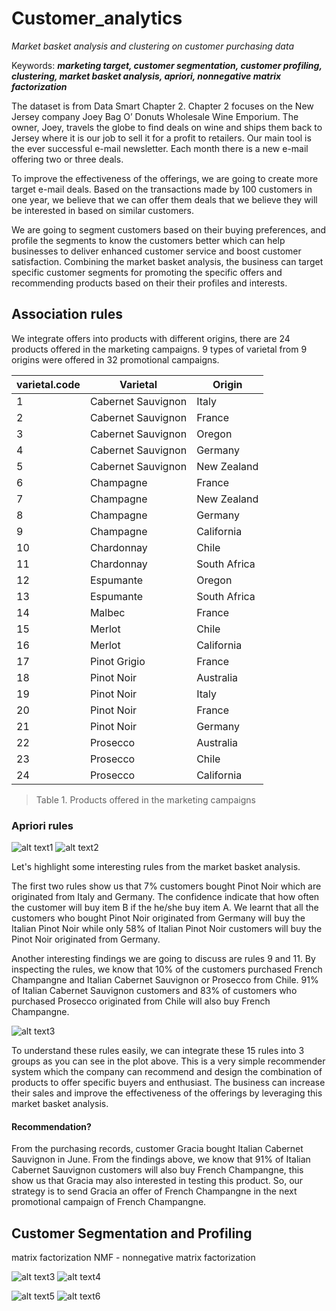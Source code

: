 # Customer_analytics

*Market basket analysis and clustering on customer purchasing data*

Keywords: ***marketing target, customer segmentation, customer profiling, clustering, market basket analysis, apriori, nonnegative matrix factorization***

The dataset is from Data Smart Chapter 2. Chapter 2 focuses on the New Jersey company Joey Bag O’ Donuts Wholesale Wine Emporium. The owner, Joey, travels the globe to find deals on wine and ships them back to Jersey where it is our job to sell it for a profit to retailers. Our main tool is the ever successful e-mail newsletter. Each month there is a new e-mail offering two or three deals. 

To improve the effectiveness of the offerings, we are going to create more target e-mail deals. Based on the transactions made by 100 customers in one year, we believe that we can offer them deals that we believe they will be interested in based on similar customers.

We are going to segment customers based on their buying preferences, and profile the segments to know the customers better which can help businesses to deliver enhanced customer service and boost customer satisfaction. Combining the market basket analysis, the business can target specific customer segments for promoting the specific offers and recommending products based on their their profiles and interests.

## Association rules
We integrate offers into products with different origins, there are 24 products offered in the marketing campaigns. 9 types of varietal from 9 origins were offered in 32 promotional campaigns.

| varietal.code | Varietal | Origin |
|--- | --- | --- |
| 1 | Cabernet Sauvignon | Italy |
| 2 | Cabernet Sauvignon | France |
| 3 | Cabernet Sauvignon | Oregon |
| 4 | Cabernet Sauvignon | Germany |
| 5 | Cabernet Sauvignon | New Zealand |
| 6 | Champagne | France |
| 7 | Champagne | New Zealand |
| 8 | Champagne | Germany |
| 9 | Champagne | California |
| 10 | Chardonnay | Chile |
| 11 | Chardonnay | South Africa |
| 12 | Espumante | Oregon |
| 13 | Espumante | South Africa |
| 14 | Malbec | France |
| 15 | Merlot | Chile |
| 16 | Merlot | California |
| 17 | Pinot Grigio | France |
| 18 | Pinot Noir | Australia |
| 19 | Pinot Noir | Italy |
| 20 | Pinot Noir | France |
| 21 | Pinot Noir | Germany |
| 22 | Prosecco | Australia |
| 23 | Prosecco | Chile |
| 24 | Prosecco | California |
> Table 1. Products offered in the marketing campaigns 

### Apriori rules
![alt text1](result_screenshots/assoc_rules_result.png)
![alt text2](result_screenshots/rules_arrow.jpeg)

Let's highlight some interesting rules from the market basket analysis. 

The first two rules show us that 7% customers bought Pinot Noir which are originated from Italy and Germany. The confidence indicate that how often the customer will buy item B if the he/she buy item A. We learnt that all the customers who bought Pinot Noir originated from Germany will buy the Italian Pinot Noir while only 58% of Italian Pinot Noir customers will buy the Pinot Noir originated from Germany. 

Another interesting findings we are going to discuss are rules 9 and 11. By inspecting the rules, we know that 10% of the customers purchased French Champangne and Italian Cabernet Sauvignon or Prosecco from Chile. 91% of Italian Cabernet Sauvignon customers and 83% of customers who purchased Prosecco originated from Chile will also buy French Champangne.

![alt text3](result_screenshots/association_rules_interactive.png)

To understand these rules easily, we can integrate these 15 rules into 3 groups as you can see in the plot above. This is a very simple recommender system which the company can recommend and design the combination of products to offer specific buyers and enthusiast. The business can increase their sales and improve the effectiveness of the offerings by leveraging this market basket analysis. 

#### Recommendation?
From the purchasing records, customer Gracia bought Italian Cabernet Sauvignon in June. From the findings above, we know that 91% of Italian Cabernet Sauvignon customers will also buy French Champangne, this show us that Gracia may also interested in testing this product. So, our strategy is to send Gracia an offer of French Champangne in the next promotional campaign of French Champangne.


## Customer Segmentation and Profiling

matrix factorization
NMF - nonnegative matrix factorization

![alt text3](result_screenshots/basis_components.jpeg)
![alt text4](result_screenshots/mixture_coef.jpeg)


![alt text5](result_screenshots/silhouette_consensus.jpeg)
![alt text6](result_screenshots/silhouette_features.jpeg)


